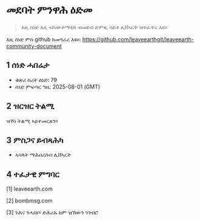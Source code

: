 # መደባት ምንዋሕ ዕድመ

>እዚ ሰነድ እዚ ብኣውቶማቲክ ብመደብ ድምጺ ባይቶ ሊቨኣርት ዝተፈጥረ እዩ።

እዚ ሰነድ ምስ github ክመዓራረ እዩ።: https://github.com/leaveearthgit/leaveearth-community-document

## 1 ሰነድ ሓበሬታ

- ቁጽሪ ስሪት ሰነድ: 79
- ሰነድ ምፍጣር ግዜ: 2025-08-01 (GMT)

## 2 ዝርዝር ትልሚ

ዝኾነ ትልሚ ኣይተመርጸን።

## 3 ምስጋና ይብጻሕካ
* ኣባላት ማሕበረሰብ ሊቨኣርት

## 4 ተፈታዊ ምግባር
[1] leaveearth.com

[2] bombmsg.com

[3] ንሕና ንሓስቦ፡ ድሕሪኡ ከም ዝኸውን ንገብሮ